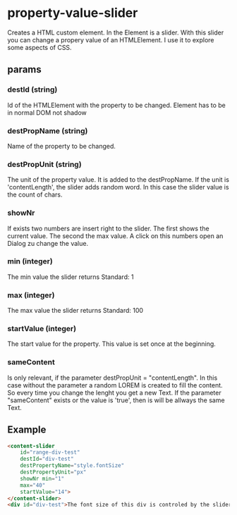 # property-value-slider
Creates a HTML custom element. In the Element is a slider. With this slider you can change a propery value of an HTMLElement. I use it to explore some aspects of CSS.

## params
### destId (string)
Id of the HTMLElement with the property to be changed. Element has to be in normal DOM not shadow
### destPropName (string)
Name of the property to be changed. 
### destPropUnit (string)
The unit of the property value. It is added to the destPropName. If the unit is 'contentLength', the slider adds random word. In this case the slider value is the count of chars.

### showNr
If exists two numbers are insert right to the slider. The first shows the current value. The second the max value.
A click on this numbers open an Dialog zu change the value.  

### min (integer)
The min value the slider returns
Standard: 1

### max (integer)
The max value the slider returns
Standard: 100

### startValue (integer)
The start value for the property. This value is set once at the beginning.

### sameContent 
Is only relevant, if the parameter destPropUnit = "contentLength".
In this case without the parameter a random LOREM is created to fill the content. 
So every time you change the lenght you get a new Text.
If the parameter "sameContent" exists or the value is 'true', then is will be allways the same Text.

## Example
```html
<content-slider 
    id="range-div-test" 
    destId="div-test" 
    destPropertyName="style.fontSize" 
    destPropertyUnit="px"
    showNr min="1" 
    max="40" 
    startValue="14">
</content-slider>
<div id="div-test">The font size of this div is controled by the slider</div>
```